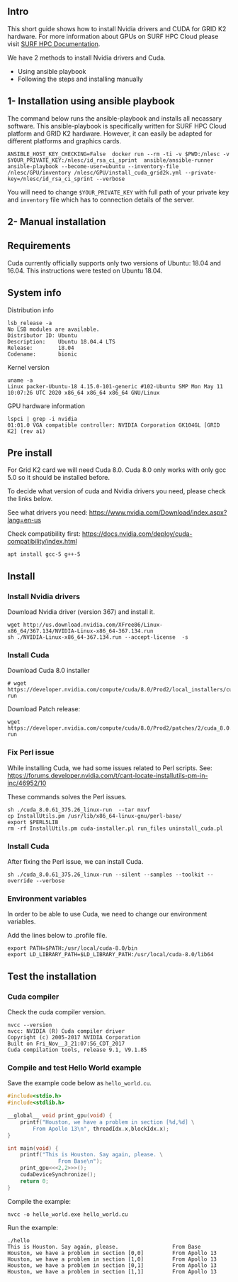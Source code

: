 ## Intro

This short guide shows how to install Nvidia drivers and CUDA for GRID K2 hardware. For more information about GPUs on SURF HPC Cloud please visit [SURF HPC Documentation](https://doc.hpccloud.surfsara.nl/gpu-attach).

We have 2 methods to install Nvidia drivers and Cuda.
- Using ansible playbook
- Following the steps and installing manually

## 1- Installation using ansible playbook

The command below runs the ansible-playbook and installs all necassary software. This ansible-playbook is specifically written for SURF HPC Cloud platform and GRID K2 hardware. However, it can easily be adapted for different platforms and graphics cards.

```shell
ANSIBLE_HOST_KEY_CHECKING=False  docker run --rm -ti -v $PWD:/nlesc -v $YOUR_PRIVATE_KEY:/nlesc/id_rsa_ci_sprint  ansible/ansible-runner  ansible-playbook --become-user=ubuntu --inventory-file /nlesc/GPU/inventory /nlesc/GPU/install_cuda_grid2k.yml --private-key=/nlesc/id_rsa_ci_sprint --verbose
```

You will need to change ``$YOUR_PRIVATE_KEY`` with full path of your private key and ``inventory`` file which has to connection details of the server.

## 2- Manual installation

## Requirements

Cuda currently officially supports only two versions of Ubuntu: 18.04 and 16.04. This instructions were tested on Ubuntu 18.04.

## System info

Distribution info

```shell
lsb_release -a
No LSB modules are available.
Distributor ID: Ubuntu
Description:    Ubuntu 18.04.4 LTS
Release:        18.04
Codename:       bionic
```

Kernel version

```shell
uname -a
Linux packer-Ubuntu-18 4.15.0-101-generic #102-Ubuntu SMP Mon May 11 10:07:26 UTC 2020 x86_64 x86_64 x86_64 GNU/Linux
```

GPU hardware information

```shell
lspci | grep -i nvidia
01:01.0 VGA compatible controller: NVIDIA Corporation GK104GL [GRID K2] (rev a1)
```

## Pre install

For Grid K2 card we will need Cuda 8.0. Cuda 8.0 only works with only gcc 5.0 so it should be installed before.

To decide what version of cuda and Nvidia drivers you need, please check the links below.

See what drivers you need:
https://www.nvidia.com/Download/index.aspx?lang=en-us

Check compatibility first:
https://docs.nvidia.com/deploy/cuda-compatibility/index.html

```shell
apt install gcc-5 g++-5
```

## Install

### Install Nvidia drivers

Download Nvidia driver (version 367) and install it.

```shell
wget http://us.download.nvidia.com/XFree86/Linux-x86_64/367.134/NVIDIA-Linux-x86_64-367.134.run
sh ./NVIDIA-Linux-x86_64-367.134.run --accept-license  -s
```

### Install Cuda

Download Cuda 8.0 installer
```
# wget https://developer.nvidia.com/compute/cuda/8.0/Prod2/local_installers/cuda_8.0.61_375.26_linux-run
```

Download Patch release:

```shell
wget https://developer.nvidia.com/compute/cuda/8.0/Prod2/patches/2/cuda_8.0.61.2_linux-run
```

### Fix Perl issue

While installing Cuda, we had some issues related to Perl scripts.
See: https://forums.developer.nvidia.com/t/cant-locate-installutils-pm-in-inc/46952/10


These commands solves the Perl issues.

```shell
sh ./cuda_8.0.61_375.26_linux-run  --tar mxvf
cp InstallUtils.pm /usr/lib/x86_64-linux-gnu/perl-base/
export $PERL5LIB
rm -rf InstallUtils.pm cuda-installer.pl run_files uninstall_cuda.pl
```

### Install Cuda

After fixing the Perl issue, we can install Cuda.

```shell
sh ./cuda_8.0.61_375.26_linux-run --silent --samples --toolkit --override --verbose
```

### Environment variables

In order to be able to use Cuda, we need to change our environment variables.

Add the lines below to .profile file.

```shell
export PATH=$PATH:/usr/local/cuda-8.0/bin
export LD_LIBRARY_PATH=$LD_LIBRARY_PATH:/usr/local/cuda-8.0/lib64
```

## Test the installation

### Cuda compiler

Check the cuda compiler version.

```shell
nvcc --version
nvcc: NVIDIA (R) Cuda compiler driver
Copyright (c) 2005-2017 NVIDIA Corporation
Built on Fri_Nov__3_21:07:56_CDT_2017
Cuda compilation tools, release 9.1, V9.1.85
```

### Compile and test Hello World example

Save the example code below as `hello_world.cu`.

```cpp
#include<stdio.h>
#include<stdlib.h>

__global__ void print_gpu(void) {
    printf("Houston, we have a problem in section [%d,%d] \
        From Apollo 13\n", threadIdx.x,blockIdx.x);
}

int main(void) {
    printf("This is Houston. Say again, please. \
                From Base\n");
    print_gpu<<<2,2>>>();
    cudaDeviceSynchronize();
    return 0;
}
```

Compile the example:

```shell
nvcc -o hello_world.exe hello_world.cu
```

Run the example:

```shell
./hello
This is Houston. Say again, please.                 From Base
Houston, we have a problem in section [0,0]         From Apollo 13
Houston, we have a problem in section [1,0]         From Apollo 13
Houston, we have a problem in section [0,1]         From Apollo 13
Houston, we have a problem in section [1,1]         From Apollo 13
```
